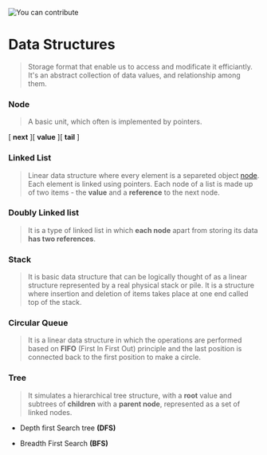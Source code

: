 ![You can contribute](https://img.shields.io/static/v1?label=&message=contribute&color=green&style=flat-square)

# Data Structures

> Storage format that enable us to access and modificate it efficiantly.
> It's an abstract collection of data values, and relationship among them.


### Node 

>  A basic unit, which often is implemented by pointers.

[ **next** ][ **value** ][ **tail** ]

### Linked List

> Linear data structure where every element is a separeted object [node](). 
> Each element is linked using pointers. 
> Each node of a list is made up of two items - the **value** and a **reference** to the next node.

### Doubly Linked list 

> It is a type of linked list in which **each node** apart from storing its data **has two references**.

### Stack

> It is basic data structure that can be logically thought of as a linear structure represented by a real physical stack or pile.
> It is a structure where insertion and deletion of items takes place at one end called top of the stack.

### Circular Queue

> It is a linear data structure in which the operations are performed based on **FIFO** (First In First Out) principle 
> and the last position is connected back to the first position to make a circle.

### Tree

> It simulates a hierarchical tree structure, with a **root** value and subtrees of **children** with a **parent node**,
> represented as a set of linked nodes.

- Depth first Search tree **(DFS)**

- Breadth First Search **(BFS)**

